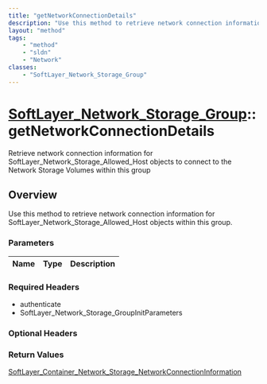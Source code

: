 ```yaml
---
title: "getNetworkConnectionDetails"
description: "Use this method to retrieve network connection information for SoftLayer_Network_Storage_Allowed_Host objects within thi... "
layout: "method"
tags:
    - "method"
    - "sldn"
    - "Network"
classes:
    - "SoftLayer_Network_Storage_Group"
---
```

# [SoftLayer_Network_Storage_Group](/reference/services/SoftLayer_Network_Storage_Group)::getNetworkConnectionDetails

Retrieve network connection information for SoftLayer_Network_Storage_Allowed_Host objects to connect to the Network Storage Volumes within this group 


## Overview 
Use this method to retrieve network connection information for SoftLayer_Network_Storage_Allowed_Host objects within this group. 

### Parameters 
|Name | Type | Description |
| --- | --- | --- |


### Required Headers
* authenticate
* SoftLayer_Network_Storage_GroupInitParameters

### Optional Headers

### Return Values
<a href='/reference/datatypes/SoftLayer_Container_Network_Storage_NetworkConnectionInformation'>SoftLayer_Container_Network_Storage_NetworkConnectionInformation </a>

